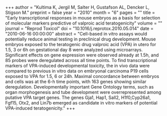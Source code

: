 +++
author = "Kultima K, Jergil M, Salter H, Gustafson AL, Dencker L, Stigson M."
preprint = false
year = "2010"
month = "6"
pages = ""
title = "Early transcriptional responses in mouse embryos as a basis for selection of molecular markers predictive of valproic acid teratogenicity"
volume = ""
journal = "Reprod Toxicol"
doi = "10.1016/j.reprotox.2010.05.014"
date = "2010-06-16 00:00:00"
abstract = "Cell-based in vitro assays would potentially reduce animal testing in preclinical drug development. Mouse embryos exposed to the teratogenic drug valproic acid (VPA) in utero for 1.5, 3 or 6h on gestational day 8 were analyzed using microarrays. Significant effects on gene expression were observed already at 1.5h, and 85 probes were deregulated across all time points. To find transcriptional markers of VPA-induced developmental toxicity, the in vivo data were compared to previous in vitro data on embryonal carcinoma P19 cells exposed to VPA for 1.5, 6 or 24h. Maximal concordance between embryos and cells was at the 6-h time points, with 163 genes showing similar deregulation. Developmentally important Gene Ontology terms, such as organ morphogenesis and tube development were overrepresented among putative VPA target genes. The genes Gja1, Hap1, Sall2, H1f0,Cyp26a1, Fgf15, Otx2, and Lin7b emerged as candidate in vitro markers of potential VPA-induced teratogenicity."
+++

